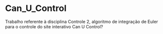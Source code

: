 # Can_U_Control
Trabalho referente à disciplina Controle 2, algoritmo de integração de Euler para o controle do site interativo Can U Control?
